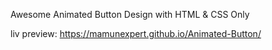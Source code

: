 Awesome Animated Button Design with HTML & CSS Only

liv preview: https://mamunexpert.github.io/Animated-Button/
